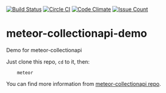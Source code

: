 [![Build Status](https://travis-ci.org/xcv58/meteor-collectionapi-demo.svg)](https://travis-ci.org/xcv58/meteor-collectionapi-demo)
[![Circle CI](https://circleci.com/gh/xcv58/meteor-collectionapi-demo.svg?style=svg)](https://circleci.com/gh/xcv58/meteor-collectionapi-demo)
[![Code Climate](https://codeclimate.com/github/xcv58/meteor-collectionapi-demo/badges/gpa.svg)](https://codeclimate.com/github/xcv58/meteor-collectionapi-demo)
[![Issue Count](https://codeclimate.com/github/xcv58/meteor-collectionapi-demo/badges/issue_count.svg)](https://codeclimate.com/github/xcv58/meteor-collectionapi-demo)

# meteor-collectionapi-demo
Demo for meteor-collectionapi

Just clone this repo, ```cd``` to it, then:

```
    meteor
```

You can find more information from [meteor-collectionapi repo](https://github.com/xcv58/meteor-collectionapi).
